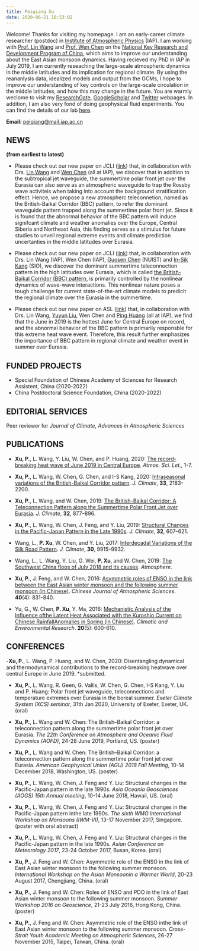 ```yaml
---
title: Peiqiang Xu
date: 2020-06-21 18:53:02
---
```


Welcome! Thanks for visiting my homepage. I am an early-career climate researcher (postdoc) in [Institute of Atmospheric Physics](http://english.iap.cas.cn/) (IAP). I am working with [Prof. Lin Wang](http://www.escience.cn/people/LinWangEng/index.html) and [Prof. Wen Chen](https://www.researchgate.net/profile/Wen_Chen13) on the [National Key Research and Development Program of China](http://cmsr.ac.cn/sites/default/files/973/index.html), which aims to improve our understanding about the East Asian monsoon dynamics. Having recieved my PhD in IAP in July 2019, I am currently reseaching the large-scale atmospheric dynamics in the middle latitudes and its implication for regional climate. By using the reananlysis data, idealized models and output from the GCMs, I hope to improve our understanding of key controls on the large-scale circulation in the middle latitudes, and how this may change in the future.  You are warmly weclome to visit my [ResearchGate](https://www.researchgate.net/profile/Peiqiang_Xu), [GoogleScholar](https://scholar.google.com/citations?user=p66mFW4AAAAJ&hl=zh-CN) and [Twitter](https://twitter.com/peiqiang_xu) webpages. In addition, I am also very fond of doing geophysical fluid experiments. You can find the details of our lab [here](http://www.njugfd.org/home.html).

**Email:** peiqiang@mail.iap.ac.cn




## NEWS 
**(from earliest to latest)**

- Please check out our new paper on JCLI ([link](https://journals.ametsoc.org/doi/full/10.1175/JCLI-D-18-0343.1)) that, in collaboration with Drs. [Lin Wang](http://www.escience.cn/people/wangl/index.html) and [Wen Chen](https://www.researchgate.net/profile/Wen_Chen13) (all at IAP), we discover that in addition to the subtropical jet waveguide, the summertime polar front jet over the Eurasia can also serve as an atmospheric waveguide to trap the Rossby wave activiteis when taking into account the background stratification effect. Hence, we propose a new atmospherc teleconnetion, named as the British-Baikal Corridor (BBC) pattern, to refer the dominant waveguide pattern trapped along the summertime polar front jet. Since it is found that the abnormal behavior of the BBC pattern will induce signifcant climate and weather anomalies over the Europe, Central Siberia and Northeast Asia, this finding serves as a stimulus for future studies to unveil regional extreme events and climate prediction uncertanties in the middle latitudes over Eurasia.


- Please check out our new paper on JCLI ([link](https://journals.ametsoc.org/doi/abs/10.1175/JCLI-D-19-0458.1)) that, in collaboration with Drs. Lin Wang (IAP), Wen Chen (IAP), [Guosen Chen](http://klme.nuist.edu.cn/Teacher.aspx?T=003024) (NUIST) and [In-Sik Kang](https://scholar.google.com/citations?user=POeUJi8AAAAJ&hl=th) (SIO), we discover the dominant summertime teleconnection pattern in the high latitudes over Eurasia, which is called [the British-Baikal Corridor (BBC) pattern](https://journals.ametsoc.org/doi/full/10.1175/JCLI-D-18-0343.1), is primarily controlled by the nonlinear dynamics of wave-wave interactions. This nonlinear nature poses a tough challenge for current state-of-the-art climate models to predicit the regional climate over the Eurasia in the summertime.  


- Please check out our new paper on ASL ([link](https://rmets.onlinelibrary.wiley.com/doi/full/10.1002/asl.964)) that, in collaboration with Drs. Lin Wang, [Yuyun Liu](https://www.researchgate.net/profile/Yuyun_Liu?_iepl%5BgeneralViewId%5D=39dRhLBYt1NpBIuhsGxY8TGQboOJbHwqMbRt&_iepl%5Bcontexts%5D%5B0%5D=searchReact&_iepl%5BviewId%5D=09FrpQ7ROVpfA1FxYO2HNYKpDySsJ7R6kldC&_iepl%5BsearchType%5D=researcher&_iepl%5Bdata%5D%5BcountMoreThan20%5D=1&_iepl%5Bdata%5D%5BinteractedWithPosition1%5D=1&_iepl%5Bdata%5D%5BwithoutEnrichment%5D=1&_iepl%5Bposition%5D=1&_iepl%5BrgKey%5D=AC%3A7150520&_iepl%5BinteractionType%5D=profileView), Wen Chen and [Ping Huang](http://www.escience.cn/people/huangping/index.html) (all at IAP), we find that the June in 2019 is the hottest June for Central Europe on record, and the abnormal behavior of the BBC pattern is primarily responsble for this extreme heat wave event. Therefore, this result further emphasizes the importance of BBC pattern in regional climate and weather event in summer over Eurasia.



## FUNDED PROJECTS

- Special Foundation of Chinese Academy of Sciences for Research Assistent, China (2020-2022)
- China Postdoctoral Science Foundation, China (2020-2022)



## EDITORIAL SERVICES

Peer reviewer for *Journal of Climate*, *Advances in Atmospheric Sciences*



## PUBLICATIONS

- **Xu, P.**, L. Wang, Y. Liu, W. Chen, and P. Huang, 2020: [The record-breaking heat wave of June 2019 in Central Europe](https://rmets.onlinelibrary.wiley.com/doi/full/10.1002/asl.964). *Atmos. Sci. Let.*, 1-7.

- **Xu, P.**, L. Wang, W. Chen, G. Chen, and I-S Kang, 2020: [Intraseasonal variations of the British-Baikal Corridor pattern](https://journals.ametsoc.org/doi/abs/10.1175/JCLI-D-19-0458.1). *J. Climate*, **33**, 2183-2200.

- **Xu, P.**, L. Wang, and W. Chen, 2019: [The British–Baikal Corridor: A Teleconnection Pattern along the Summertime Polar Front Jet over Eurasia](https://journals.ametsoc.org/doi/full/10.1175/JCLI-D-18-0343.1). *J. Climate*, **32**, 877–896.

- **Xu, P.**, L. Wang, W. Chen, J. Feng, and Y. Liu, 2019: [Structural Changes in the Pacific–Japan Pattern in the Late 1990s](https://journals.ametsoc.org/doi/full/10.1175/JCLI-D-18-0123.1). *J. Climate*, **32**, 607–621.

- Wang, L., **P. Xu**, W. Chen, and Y. Liu, 2017: [Interdecadal Variations of the Silk Road Pattern](https://journals.ametsoc.org/doi/full/10.1175/JCLI-D-17-0340.1). *J. Climate*, **30**, 9915–9932.

- Wang, L., L. Wang, Y. Liu, G. Wei, **P. Xu**, and W. Chen, 2019: [The Southwest China floos of July 2018 and its causes](https://www.mdpi.com/2073-4433/10/5/247?type=check_update&versi1). *Atmosphere*.

- **Xu, P.**, J. Feng, and W. Chen, 2016: [Asymmetric roles of ENSO in the link between the East Asian winter monsoon and the following summer monsoon (in Chinese)](http://www.dqkxqk.ac.cn/dqkx/dqkx/ch/reader/view_abstract.aspx?file_no=20160413). *Chinese Journal of Atmospheric Sciences*. **40**(4): 831-840.

- Yu, G., W. Chen, **P. Xu**, Y. Ma, 2016: [Mechanistic Analysis of the Influence ofthe Latent Heat Associated with the Kuroshio Current on Chinese RainfallAnomalies in Spring (in Chinese)](http://www.dqkxqk.ac.cn/qhhj/qhhj/ch/reader/view_abstract.aspx?file_no=20150511&flag=1). *Climatic and Environmental Research*. **20**(5): 600-610.




## CONFERENCES
-**Xu, P.**, L. Wang, P. Huang, and W. Chen, 2020: Disentangling dynamical and thermodynamical contributions to the record-breaking heatwave over central Europe in June 2019. *submitted.

- **Xu, P.**, L. Wang, R. Geen, G. Vallis, W. Chen, G. Chen, I-S Kang, Y. Liu and P. Huang: Polar front jet waveguide, teleconnections and temperature extremes over Eurasia in the boreal summer. *Exeter Climate System (XCS) seminar*, 31th Jan 2020, University of Exeter, Exeter, UK. (oral)

- **Xu, P.**, L. Wang and W. Chen: The British–Baikal Corridor: a teleconnection pattern along the summertime polar front jet over Eurasia. *The 22th Conference on Atmosphere and Oceanic Fluid Dynamics (AOFD)*, 24-28 June 2019, Portland, US. (poster)

- **Xu, P.**, L. Wang and W. Chen: The British–Baikal Corridor: a teleconnection pattern along the summertime polar front jet over Eurasia. *American Geophysical Union (AGU) 2018 Fall Meeting*, 10-14 December 2018, Washington, US. (poster)

- **Xu, P.**, L. Wang, W. Chen, J. Feng and Y. Liu: Structural changes in the Pacific-Japan pattern in the late 1990s. *Asia Oceania Geosciences (AOGS) 15th Annual meeting*, 10-14 June 2018, Hawaii, US. (oral)

- **Xu, P.**, L. Wang, W. Chen, J. Feng and Y. Liu: Structural changes in the Pacific-Japan pattern inthe late 1990s. *The sixth WMO International Workshop on Monsoons (IWM-VI)*, 13-17 November 2017, Singapore. (poster with oral abstract)

- **Xu, P.**, L. Wang, W. Chen, J. Feng and Y. Liu: Structural changes in the Pacific-Japan pattern in the late 1990s. *Asian Conference on Meteorology 2017*, 23-24 October 2017, Busan, Korea. (oral)

- **Xu, P.**, J. Feng and W. Chen: Asymmetric role of the ENSO in the link of East Asian winter monsoon to the following summer monsoon. *International Workshop on the Asian Monsoonin a Warmer World*, 20-23 August 2017, Chengjiang, China. (oral)

- **Xu, P.**, J. Feng and W. Chen: Roles of ENSO and PDO in the link of East Asian winter monsoon to the following summer monsoon. *Summer Workshop 2016 on Geoscience*, 21-23 July 2016, Hong Kong, China. (poster)

- **Xu, P.**, J. Feng and W. Chen: Asymmetric role of the ENSO inthe link of East Asian winter monsoon to the following summer monsoon. *Cross-Strait Youth Academic Meeting on Atmospheric Sciences*, 26-27 November 2015, Taipei, Taiwan, China. (oral)

